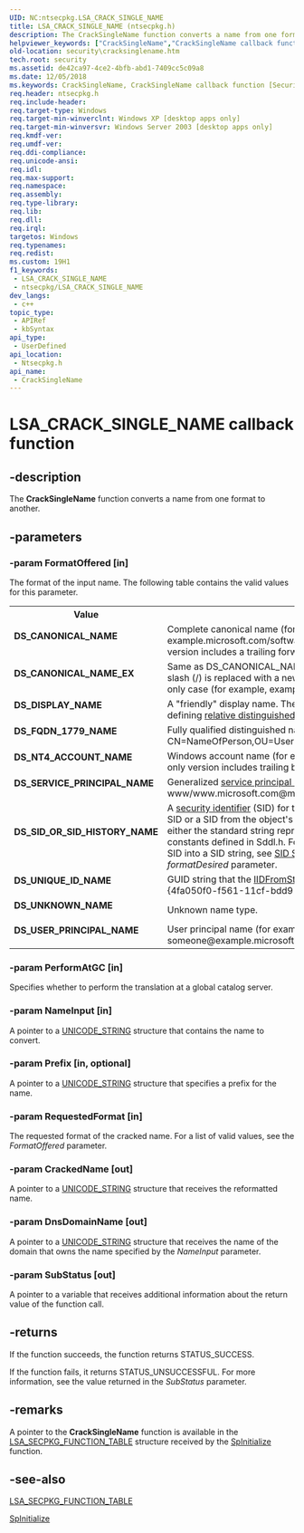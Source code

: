 ```yaml
---
UID: NC:ntsecpkg.LSA_CRACK_SINGLE_NAME
title: LSA_CRACK_SINGLE_NAME (ntsecpkg.h)
description: The CrackSingleName function converts a name from one format to another.
helpviewer_keywords: ["CrackSingleName","CrackSingleName callback function [Security]","DS_CANONICAL_NAME","DS_CANONICAL_NAME_EX","DS_DISPLAY_NAME","DS_FQDN_1779_NAME","DS_NT4_ACCOUNT_NAME","DS_SERVICE_PRINCIPAL_NAME","DS_SID_OR_SID_HISTORY_NAME","DS_UNIQUE_ID_NAME","DS_UNKNOWN_NAME","DS_USER_PRINCIPAL_NAME","LSA_CRACK_SINGLE_NAME","LSA_CRACK_SINGLE_NAME callback","_ssp_cracksinglename","ntsecpkg/CrackSingleName","security.cracksinglename"]
old-location: security\cracksinglename.htm
tech.root: security
ms.assetid: de42ca97-4ce2-4bfb-abd1-7409cc5c09a8
ms.date: 12/05/2018
ms.keywords: CrackSingleName, CrackSingleName callback function [Security], DS_CANONICAL_NAME, DS_CANONICAL_NAME_EX, DS_DISPLAY_NAME, DS_FQDN_1779_NAME, DS_NT4_ACCOUNT_NAME, DS_SERVICE_PRINCIPAL_NAME, DS_SID_OR_SID_HISTORY_NAME, DS_UNIQUE_ID_NAME, DS_UNKNOWN_NAME, DS_USER_PRINCIPAL_NAME, LSA_CRACK_SINGLE_NAME, LSA_CRACK_SINGLE_NAME callback, _ssp_cracksinglename, ntsecpkg/CrackSingleName, security.cracksinglename
req.header: ntsecpkg.h
req.include-header: 
req.target-type: Windows
req.target-min-winverclnt: Windows XP [desktop apps only]
req.target-min-winversvr: Windows Server 2003 [desktop apps only]
req.kmdf-ver: 
req.umdf-ver: 
req.ddi-compliance: 
req.unicode-ansi: 
req.idl: 
req.max-support: 
req.namespace: 
req.assembly: 
req.type-library: 
req.lib: 
req.dll: 
req.irql: 
targetos: Windows
req.typenames: 
req.redist: 
ms.custom: 19H1
f1_keywords:
 - LSA_CRACK_SINGLE_NAME
 - ntsecpkg/LSA_CRACK_SINGLE_NAME
dev_langs:
 - c++
topic_type:
 - APIRef
 - kbSyntax
api_type:
 - UserDefined
api_location:
 - Ntsecpkg.h
api_name:
 - CrackSingleName
---
```


# LSA_CRACK_SINGLE_NAME callback function


## -description

The <b>CrackSingleName</b> function converts a name from one format to another.

## -parameters

### -param FormatOffered [in]

The format of the input name. The following table contains the valid values for this parameter.

<table>
<tr>
<th>Value</th>
<th>Meaning</th>
</tr>
<tr>
<td width="40%"><a id="DS_CANONICAL_NAME"></a><a id="ds_canonical_name"></a><dl>
<dt><b>DS_CANONICAL_NAME</b></dt>
</dl>
</td>
<td width="60%">
Complete canonical name (for example, example.microsoft.com/software/someone). The domain-only version includes a trailing forward slash (/).

</td>
</tr>
<tr>
<td width="40%"><a id="DS_CANONICAL_NAME_EX"></a><a id="ds_canonical_name_ex"></a><dl>
<dt><b>DS_CANONICAL_NAME_EX</b></dt>
</dl>
</td>
<td width="60%">
Same as DS_CANONICAL_NAME except that the rightmost forward slash (/) is replaced with a newline character (\n), even in a domain-only case (for example, example.microsoft.com/software\nsomeone).

</td>
</tr>
<tr>
<td width="40%"><a id="DS_DISPLAY_NAME"></a><a id="ds_display_name"></a><dl>
<dt><b>DS_DISPLAY_NAME</b></dt>
</dl>
</td>
<td width="60%">
A "friendly" display name. The display name is not necessarily the defining <a href="https://docs.microsoft.com/windows/desktop/SecGloss/r-gly">relative distinguished name</a> (RDN).

</td>
</tr>
<tr>
<td width="40%"><a id="DS_FQDN_1779_NAME"></a><a id="ds_fqdn_1779_name"></a><dl>
<dt><b>DS_FQDN_1779_NAME</b></dt>
</dl>
</td>
<td width="60%">
Fully qualified distinguished name (for example, CN=NameOfPerson,OU=Users,DC=Example,DC=Fabrikam,DC=Com).

</td>
</tr>
<tr>
<td width="40%"><a id="DS_NT4_ACCOUNT_NAME"></a><a id="ds_nt4_account_name"></a><dl>
<dt><b>DS_NT4_ACCOUNT_NAME</b></dt>
</dl>
</td>
<td width="60%">
Windows account name (for example, Example\Name). The domain-only version includes trailing backslashes (\\).

</td>
</tr>
<tr>
<td width="40%"><a id="DS_SERVICE_PRINCIPAL_NAME"></a><a id="ds_service_principal_name"></a><dl>
<dt><b>DS_SERVICE_PRINCIPAL_NAME</b></dt>
</dl>
</td>
<td width="60%">
Generalized <a href="https://docs.microsoft.com/windows/desktop/SecGloss/s-gly">service principal name</a> (for example, www/www.microsoft.com@microsoft.com).

</td>
</tr>
<tr>
<td width="40%"><a id="DS_SID_OR_SID_HISTORY_NAME"></a><a id="ds_sid_or_sid_history_name"></a><dl>
<dt><b>DS_SID_OR_SID_HISTORY_NAME</b></dt>
</dl>
</td>
<td width="60%">
A <a href="https://docs.microsoft.com/windows/desktop/SecGloss/s-gly">security identifier</a> (SID) for the object. This can be either the current SID or a SID from the object's SID history. The SID string can use either the standard string representation of a SID, or one of the string constants defined in Sddl.h. For information about converting a binary SID into a SID string, see <a href="https://docs.microsoft.com/windows/desktop/SecAuthZ/sid-strings">SID Strings</a>. This value is not valid for the <i>formatDesired</i> parameter.

</td>
</tr>
<tr>
<td width="40%"><a id="DS_UNIQUE_ID_NAME"></a><a id="ds_unique_id_name"></a><dl>
<dt><b>DS_UNIQUE_ID_NAME</b></dt>
</dl>
</td>
<td width="60%">
GUID string that the 
<a href="https://docs.microsoft.com/windows/desktop/api/combaseapi/nf-combaseapi-iidfromstring">IIDFromString</a> function returns (for example, {4fa050f0-f561-11cf-bdd9-00aa003a77b6}).

</td>
</tr>
<tr>
<td width="40%"><a id="DS_UNKNOWN_NAME"></a><a id="ds_unknown_name"></a><dl>
<dt><b>DS_UNKNOWN_NAME</b></dt>
</dl>
</td>
<td width="60%">
Unknown name type.

</td>
</tr>
<tr>
<td width="40%"><a id="DS_USER_PRINCIPAL_NAME"></a><a id="ds_user_principal_name"></a><dl>
<dt><b>DS_USER_PRINCIPAL_NAME</b></dt>
</dl>
</td>
<td width="60%">
User principal name (for example, someone@example.microsoft.com).

</td>
</tr>
</table>

### -param PerformAtGC [in]

Specifies whether to perform the translation at a global catalog server.

### -param NameInput [in]

A pointer to a 
<a href="https://docs.microsoft.com/windows/desktop/api/subauth/ns-subauth-unicode_string">UNICODE_STRING</a> structure that contains the name to convert.

### -param Prefix [in, optional]

A pointer to a <a href="https://docs.microsoft.com/windows/desktop/api/subauth/ns-subauth-unicode_string">UNICODE_STRING</a> structure that specifies a prefix for the name.

### -param RequestedFormat [in]

The requested format of the cracked name. For a list of valid values, see the <i>FormatOffered</i> parameter.

### -param CrackedName [out]

A pointer to a <a href="https://docs.microsoft.com/windows/desktop/api/subauth/ns-subauth-unicode_string">UNICODE_STRING</a> structure that receives the reformatted name.

### -param DnsDomainName [out]

A pointer to a <a href="https://docs.microsoft.com/windows/desktop/api/subauth/ns-subauth-unicode_string">UNICODE_STRING</a> structure that receives the name of the domain that owns the name specified by the <i>NameInput</i> parameter.

### -param SubStatus [out]

A pointer to a variable that receives additional information about the return value of the function call.

## -returns

If the function succeeds, the function returns STATUS_SUCCESS.

If the function fails, it returns STATUS_UNSUCCESSFUL. For more information, see the value returned in the <i>SubStatus</i> parameter.

## -remarks

A pointer to the <b>CrackSingleName</b> function is available in the 
<a href="https://docs.microsoft.com/windows/desktop/api/ntsecpkg/ns-ntsecpkg-lsa_secpkg_function_table">LSA_SECPKG_FUNCTION_TABLE</a> structure received by the 
<a href="https://docs.microsoft.com/windows/desktop/api/ntsecpkg/nc-ntsecpkg-spinitializefn">SpInitialize</a> function.

## -see-also

<a href="https://docs.microsoft.com/windows/desktop/api/ntsecpkg/ns-ntsecpkg-lsa_secpkg_function_table">LSA_SECPKG_FUNCTION_TABLE</a>



<a href="https://docs.microsoft.com/windows/desktop/api/ntsecpkg/nc-ntsecpkg-spinitializefn">SpInitialize</a>

